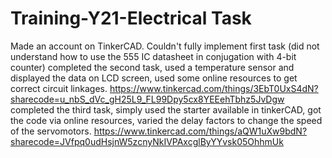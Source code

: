 # Training-Y21-Electrical Task
Made an account on TinkerCAD.
Couldn't fully implement first task (did not understand how to use the 555 IC datasheet in conjugation with 4-bit counter)
completed the second task, used a temperature sensor and displayed the data on LCD screen, used some online resources to get correct circuit linkages. https://www.tinkercad.com/things/3EbT0UxS4dN?sharecode=u_nbS_dVc_gH25L9_FL99Dpy5cx8YEEehTbhz5JvDgw
completed the third task, simply used the starter available in tinkerCAD, got the code via online resources, varied the delay factors to change the speed of the servomotors. https://www.tinkercad.com/things/aQW1uXw9bdN?sharecode=JVfpq0udHsjnW5zcnyNkIVPAxcglByYYvsk05OhhmUk
